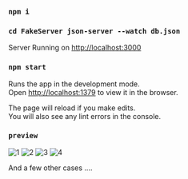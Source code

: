 ### `npm i`

### `cd FakeServer json-server --watch db.json`

Server Running on 
[http://localhost:3000](http://localhost:3000) 

### `npm start`

Runs the app in the development mode.<br />
Open [http://localhost:1379](http://localhost:1379) to view it in the browser.

The page will reload if you make edits.<br />
You will also see any lint errors in the console.

### `preview`

![1](https://user-images.githubusercontent.com/47552585/103453126-f10b3080-4ceb-11eb-9321-0b76ee9865e5.png)
![2](https://user-images.githubusercontent.com/47552585/103453139-0aac7800-4cec-11eb-8733-2e310b5736ac.png)
![3](https://user-images.githubusercontent.com/47552585/103453146-16983a00-4cec-11eb-933c-0aeec0c5c9d3.png)
![4](https://user-images.githubusercontent.com/47552585/103453155-24e65600-4cec-11eb-9608-64b6e9745677.png)

And a few other cases ....
